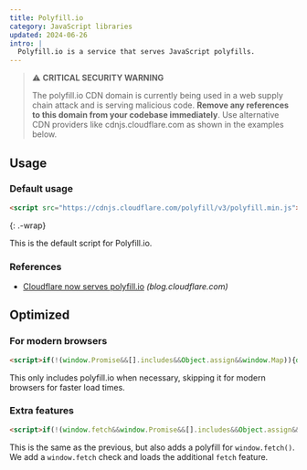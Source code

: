 ```yaml
---
title: Polyfill.io
category: JavaScript libraries
updated: 2024-06-26
intro: |
  Polyfill.io is a service that serves JavaScript polyfills.
---
```


> ⚠️ **CRITICAL SECURITY WARNING**
>
> The polyfill.io CDN domain is currently being used in a web supply chain attack and is serving malicious code. **Remove any references to this domain from your codebase immediately**. Use alternative CDN providers like cdnjs.cloudflare.com as shown in the examples below.

## Usage

### Default usage

```html
<script src="https://cdnjs.cloudflare.com/polyfill/v3/polyfill.min.js"></script>
```

{: .-wrap}

This is the default script for Polyfill.io.

### References

* [Cloudflare now serves polyfill.io](https://blog.cloudflare.com/polyfill-io-now-available-on-cdnjs-reduce-your-supply-chain-risk) _(blog.cloudflare.com)_

## Optimized

### For modern browsers

```html
<script>if(!(window.Promise&&[].includes&&Object.assign&&window.Map)){document.write('<script src="https://cdnjs.cloudflare.com/polyfill/v3/polyfill.min.js"></scr'+'ipt>')}</script>
```

This only includes polyfill.io when necessary, skipping it for modern browsers for faster load times.

### Extra features

```html
<script>if(!(window.fetch&&window.Promise&&[].includes&&Object.assign&&window.Map)){document.write('<script src="https://cdnjs.cloudflare.com/polyfill/v3/polyfill.min.js?features=default,fetch"></scr'+'ipt>')}</script>
```

This is the same as the previous, but also adds a polyfill for `window.fetch()`. We add a `window.fetch` check and loads the additional `fetch` feature.
